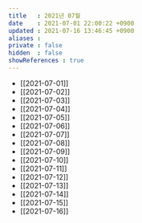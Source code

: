 ```yaml
---
title   : 2021년 07월 
date    : 2021-07-01 22:00:22 +0900
updated : 2021-07-16 13:46:45 +0900
aliases : 
private : false
hidden  : false
showReferences : true
---
```

- [[2021-07-01]] 
- [[2021-07-02]]
- [[2021-07-03]]
- [[2021-07-04]]
- [[2021-07-05]] 
- [[2021-07-06]]
- [[2021-07-07]]
- [[2021-07-08]]
- [[2021-07-09]]
- [[2021-07-10]]
- [[2021-07-11]]
- [[2021-07-12]]
- [[2021-07-13]]
- [[2021-07-14]]
- [[2021-07-15]]
- [[2021-07-16]]
